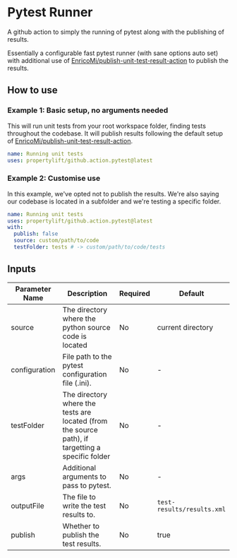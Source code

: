 # Pytest Runner

A github action to simply the running of pytest along with the publishing of results.

Essentially a configurable fast pytest runner (with sane options auto set) with additional use of [EnricoMi/publish-unit-test-result-action](https://github.com/EnricoMi/publish-unit-test-result-action) to publish the results.

## How to use

### Example 1: Basic setup, no arguments needed

This will run unit tests from your root workspace folder, finding tests throughout the codebase. It will publish results following the default setup of [EnricoMi/publish-unit-test-result-action](https://github.com/EnricoMi/publish-unit-test-result-action).

```yml
name: Running unit tests
uses: propertylift/github.action.pytest@latest
```

### Example 2: Customise use

In this example, we've opted not to publish the results. We're also saying our codebase is located in a subfolder and we're testing a specific folder.

```yml
name: Running unit tests
uses: propertylift/github.action.pytest@latest
with:
  publish: false
  source: custom/path/to/code
  testFolder: tests # -> custom/path/to/code/tests
```

## Inputs

| Parameter Name | Description | Required | Default |
|----------------|-------------|----------|---------|
| source         | The directory where the python source code is located | No | current directory |
| configuration  | File path to the pytest configuration file (.ini). | No | - |
| testFolder     | The directory where the tests are located (from the source path), if targetting a specific folder | No | - |
| args           | Additional arguments to pass to pytest. | No | - |
| outputFile     | The file to write the test results to. | No | `test-results/results.xml` |
| publish        | Whether to publish the test results. | No | true |
